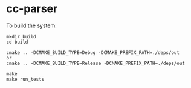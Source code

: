 # cc-parser

To build the system:
```
mkdir build
cd build

cmake .. -DCMAKE_BUILD_TYPE=Debug -DCMAKE_PREFIX_PATH=./deps/out
or
cmake .. -DCMAKE_BUILD_TYPE=Release -DCMAKE_PREFIX_PATH=./deps/out

make
make run_tests
```
